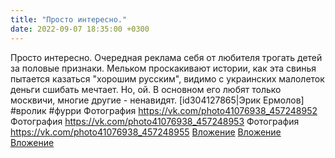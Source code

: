 ```yaml
---
title: "Просто интересно."
date: 2022-09-07 18:35:00 +0300
---
```


Просто интересно.
Очередная реклама себя от любителя трогать детей за половые признаки.
Мельком проскакивают истории, как эта свинья пытается казаться "хорошим русским", видимо с украинских малолеток деньги сшибать мечтает. Но, ой. В основном его любят только москвичи, многие другие - ненавидят.
[id304127865|Эрик Ермолов]
#вролик #фурри
Фотография
<a class="vk-attach" href="https://vk.com/photo41076938_457248952">https://vk.com/photo41076938_457248952</a>
Фотография
<a class="vk-attach" href="https://vk.com/photo41076938_457248953">https://vk.com/photo41076938_457248953</a>
Фотография
<a class="vk-attach" href="https://vk.com/photo41076938_457248955">https://vk.com/photo41076938_457248955</a>
<a class="vk-attach" href="https://vk.com/photo41076938_457248952">Вложение</a>
<a class="vk-attach" href="https://vk.com/photo41076938_457248953">Вложение</a>
<a class="vk-attach" href="https://vk.com/photo41076938_457248955">Вложение</a>
